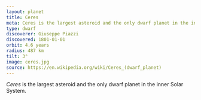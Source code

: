 ```yaml
---
layout: planet
title: Ceres
meta: Ceres is the largest asteroid and the only dwarf planet in the inner Solar System.
type: dwarf
discoverer: Giuseppe Piazzi
discovered: 1801-01-01
orbit: 4.6 years
radius: 487 km
tilt: 3°
image: ceres.jpg
source: https://en.wikipedia.org/wiki/Ceres_(dwarf_planet)
---
```


*Ceres* is the largest asteroid and the only dwarf planet in the inner Solar System.
